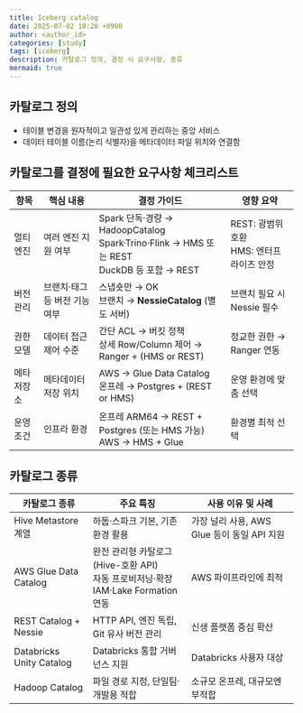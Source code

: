 ```yaml
---
title: Iceberg catalog
date: 2025-07-02 10:20 +0900
author: <author_id>
categories: [study]
tags: [iceberg]
description: 카탈로그 정의, 결정 시 요구사항, 종류
mermaid: true
---
```


## 카탈로그 정의
- 테이블 변경을 원자적이고 일관성 있게 관리하는 중앙 서비스
- 데이터 테이블 이름(논리 식별자)을 메타데이터 파일 위치와 연결함

## 카탈로그를 결정에 필요한 요구사항 체크리스트

| 항목    | 핵심 내용             | 결정 가이드                                                                               | 영향 요약                          |
| ----- | ----------------- | ------------------------------------------------------------------------------------ | ------------------------------ |
| 멀티 엔진 | 여러 엔진 지원 여부       | Spark 단독·경량 → HadoopCatalog<br>Spark·Trino·Flink → HMS 또는 REST<br>DuckDB 등 포함 → REST | REST: 광범위 호환<br>HMS: 엔터프라이즈 안정 |
| 버전 관리 | 브랜치·태그 등 버전 기능 여부 | 스냅숏만 → OK<br>브랜치 → **NessieCatalog** (별도 서버)                                         | 브랜치 필요 시 Nessie 필수             |
| 권한 모델 | 데이터 접근 제어 수준      | 간단 ACL → 버킷 정책<br>상세 Row/Column 제어 → Ranger + (HMS or REST)                          | 정교한 권한 → Ranger 연동             |
| 메타저장소 | 메타데이터 저장 위치       | AWS → Glue Data Catalog<br>온프레 → Postgres + (REST or HMS)                            | 운영 환경에 맞춤 선택                   |
| 운영 조건 | 인프라 환경            | 온프레 ARM64 → REST + Postgres (또는 HMS 가능)<br>AWS → HMS + Glue                          | 환경별 최적 선택                      |


## 카탈로그 종류

| 카탈로그 종류                  | 주요 특징                                                             | 사용 이유 및 사례                      |
| ------------------------ | ----------------------------------------------------------------- | ------------------------------- |
| Hive Metastore 계열        | 하둡·스파크 기본, 기존 환경 활용                                               | 가장 널리 사용, AWS Glue 등이 동일 API 지원 |
| AWS Glue Data Catalog    | 완전 관리형 카탈로그 (Hive-호환 API)<br>자동 프로비저닝·확장<br>IAM·Lake Formation 연동 | AWS 파이프라인에 최적                   |
| REST Catalog + Nessie    | HTTP API, 엔진 독립, Git 유사 버전 관리                                     | 신생 플랫폼 중심 확산                    |
| Databricks Unity Catalog | Databricks 통합 거버넌스 지원                                             | Databricks 사용자 대상               |
| Hadoop Catalog           | 파일 경로 지정, 단일팀·개발용 적합                                              | 소규모 온프레, 대규모엔 부적합               |
